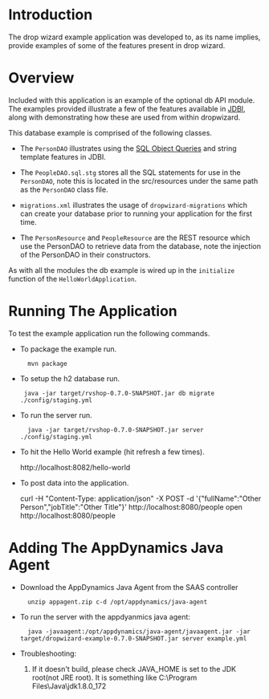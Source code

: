 # Introduction

The drop wizard example application was developed to, as its name implies, provide examples of some of the features
present in drop wizard.

# Overview

Included with this application is an example of the optional db API module. The examples provided illustrate a few of
the features available in [JDBI](http://jdbi.org), along with demonstrating how these are used from within dropwizard.

This database example is comprised of the following classes.

* The `PersonDAO` illustrates using the [SQL Object Queries](http://jdbi.org/sql_object_api_queries/) and string template
features in JDBI.

* The `PeopleDAO.sql.stg` stores all the SQL statements for use in the `PersonDAO`, note this is located in the
src/resources under the same path as the `PersonDAO` class file.

* `migrations.xml` illustrates the usage of `dropwizard-migrations` which can create your database prior to running
your application for the first time.

* The `PersonResource` and `PeopleResource` are the REST resource which use the PersonDAO to retrieve data from the database, note the injection
of the PersonDAO in their constructors.

As with all the modules the db example is wired up in the `initialize` function of the `HelloWorldApplication`.

# Running The Application

To test the example application run the following commands.

* To package the example run.

        mvn package

* To setup the h2 database run.

       java -jar target/rvshop-0.7.0-SNAPSHOT.jar db migrate ./config/staging.yml

* To run the server run. 

        java -jar target/rvshop-0.7.0-SNAPSHOT.jar server ./config/staging.yml

* To hit the Hello World example (hit refresh a few times).

	http://localhost:8082/hello-world

* To post data into the application.

	curl -H "Content-Type: application/json" -X POST -d '{"fullName":"Other Person","jobTitle":"Other Title"}' http://localhost:8080/people
	open http://localhost:8080/people

# Adding The AppDynamics Java Agent

* Download the AppDynamics Java Agent from the SAAS controller

        unzip appagent.zip c-d /opt/appdynamics/java-agent

* To run the server with the appdyanmics java agent:

        java -javaagent:/opt/appdynamics/java-agent/javaagent.jar -jar target/dropwizard-example-0.7.0-SNAPSHOT.jar server example.yml


* Troubleshooting:
   1. If it doesn't build, please check JAVA_HOME is set to the JDK root(not JRE root). It is something like C:\Program Files\Java\jdk1.8.0_172